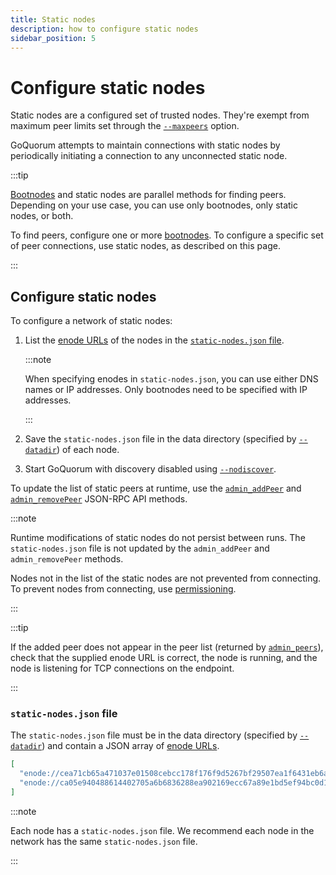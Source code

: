 ```yaml
---
title: Static nodes
description: how to configure static nodes
sidebar_position: 5
---
```


# Configure static nodes

Static nodes are a configured set of trusted nodes. They're exempt from maximum peer limits set through the [`--maxpeers`](https://geth.ethereum.org/docs/interface/command-line-options) option.

GoQuorum attempts to maintain connections with static nodes by periodically initiating a connection to any unconnected static node.

:::tip

[Bootnodes](bootnodes.md) and static nodes are parallel methods for finding peers. Depending on your use case, you can use only bootnodes, only static nodes, or both.

To find peers, configure one or more [bootnodes](bootnodes.md). To configure a specific set of peer connections, use static nodes, as described on this page.

:::

## Configure static nodes

To configure a network of static nodes:

1.  List the [enode URLs](https://eth.wiki/en/fundamentals/enode-url-format) of the nodes in the [`static-nodes.json` file](#static-nodesjson-file).

    :::note

    When specifying enodes in `static-nodes.json`, you can use either DNS names or IP addresses. Only bootnodes need to be specified with IP addresses.

    :::

2.  Save the `static-nodes.json` file in the data directory (specified by [`--datadir`](https://geth.ethereum.org/docs/interface/command-line-options)) of each node.

3.  Start GoQuorum with discovery disabled using [`--nodiscover`](https://geth.ethereum.org/docs/interface/command-line-options).

To update the list of static peers at runtime, use the [`admin_addPeer`](https://etclabscore.github.io/core-geth/JSON-RPC-API/modules/admin/#admin_addpeer) and [`admin_removePeer`](https://etclabscore.github.io/core-geth/JSON-RPC-API/modules/admin/#admin_removepeer) JSON-RPC API methods.

:::note

Runtime modifications of static nodes do not persist between runs. The `static-nodes.json` file is not updated by the `admin_addPeer` and `admin_removePeer` methods.

Nodes not in the list of the static nodes are not prevented from connecting. To prevent nodes from connecting, use [permissioning](permissioning/basic-permissions.md).

:::

:::tip

If the added peer does not appear in the peer list (returned by [`admin_peers`](https://etclabscore.github.io/core-geth/JSON-RPC-API/modules/admin/#admin_peers)), check that the supplied enode URL is correct, the node is running, and the node is listening for TCP connections on the endpoint.

:::

### `static-nodes.json` file

The `static-nodes.json` file must be in the data directory (specified by [`--datadir`](https://geth.ethereum.org/docs/interface/command-line-options)) and contain a JSON array of [enode URLs](https://eth.wiki/en/fundamentals/enode-url-format).

```json
[
  "enode://cea71cb65a471037e01508cebcc178f176f9d5267bf29507ea1f6431eb6a5dc67d086dc8dc54358a72299dab1161febc5d7af49d1609c69b42b5e54544145d4f@127.0.0.1:30303",
  "enode://ca05e940488614402705a6b6836288ea902169ecc67a89e1bd5ef94bc0d1933f20be16bc881ffb4be59f521afa8718fc26eec2b0e90f2cd0f44f99bc8103e60f@127.0.0.1:30304"
]
```

:::note

Each node has a `static-nodes.json` file. We recommend each node in the network has the same `static-nodes.json` file.

:::
